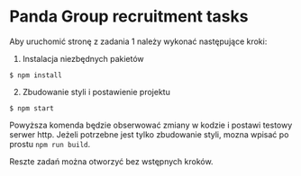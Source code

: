 # Panda Group recruitment tasks

Aby uruchomić stronę z zadania 1 należy wykonać następujące kroki:

1. Instalacja niezbędnych pakietów

```shell
$ npm install
```

2. Zbudowanie styli i postawienie projektu

```shell
$ npm start
```

Powyższa komenda będzie obserwować zmiany w kodzie i postawi testowy serwer http. 
Jeżeli potrzebne jest tylko zbudowanie styli, mozna wpisać po prostu `npm run build`.

Reszte zadań można otworzyć bez wstępnych kroków.

